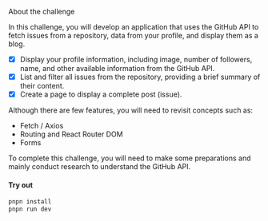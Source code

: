 About the challenge

In this challenge, you will develop an application that uses the GitHub API to fetch issues from a repository, data from your profile, and display them as a blog.

- [x] Display your profile information, including image, number of followers, name, and other available information from the GitHub API.
- [x] List and filter all issues from the repository, providing a brief summary of their content.
- [x] Create a page to display a complete post (issue).

Although there are few features, you will need to revisit concepts such as:

- Fetch / Axios
- Routing and React Router DOM
- Forms

To complete this challenge, you will need to make some preparations and mainly conduct research to understand the GitHub API.

#### Try out

```bash
pnpn install
pnpn run dev
```
